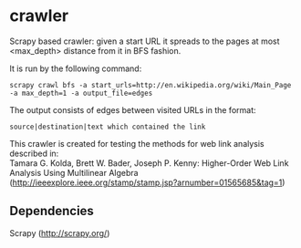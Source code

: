 crawler
=======
Scrapy based crawler: given a start URL it spreads to the pages at most <max_depth> distance from it in BFS fashion.

It is run by the following command:
```
scrapy crawl bfs -a start_urls=http://en.wikipedia.org/wiki/Main_Page -a max_depth=1 -a output_file=edges
```     

The output consists of edges between visited URLs in the format:
```
source|destination|text which contained the link
```


This crawler is created for testing the methods for web link analysis described in:<br>
Tamara G. Kolda, Brett W. Bader, Joseph P. Kenny: Higher-Order Web Link Analysis Using Multilinear Algebra
(http://ieeexplore.ieee.org/stamp/stamp.jsp?arnumber=01565685&tag=1)


Dependencies
------------
Scrapy (http://scrapy.org/)

